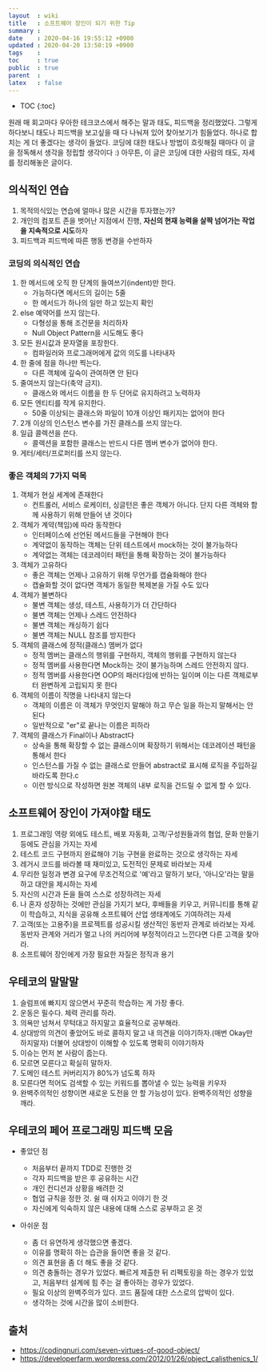 ```yaml
---
layout  : wiki
title   : 소프트웨어 장인이 되기 위한 Tip
summary : 
date    : 2020-04-16 19:55:12 +0900
updated : 2020-04-20 13:50:19 +0900
tags    : 
toc     : true
public  : true
parent  : 
latex   : false
---
```

* TOC
{:toc}

원래 매 회고마다 우아한 테크코스에서 해주는 말과 태도, 피드백을 정리했었다. 그렇게 하다보니 태도나 피드백을 보고싶을 때 다 나눠져 있어 찾아보기가 힘들었다. 하나로 합치는 게 더 좋겠다는 생각이 들었다. 코딩에 대한 태도나 방법이 흐릿해질 때마다 이 글을 정독해서 생각을 정립할 생각이다 :) 아무튼, 이 글은 코딩에 대한 사람의 태도, 자세를 정리해놓은 글이다.

## 의식적인 연습

1. 목적의식있는 연습에 얼마나 많은 시간을 투자했는가?
2. 개인의 컴포트 존을 벗어난 지점에서 진행, **자신의 현재 능력을 살짝 넘어가는 작업을 지속적으로 시도**하자
3. 피드백과 피드백에 따른 행동 변경을 수반하자

### 코딩의 의식적인 연습

1. 한 메서드에 오직 한 단계의 들여쓰기(indent)만 한다.
    - 가능하다면 메서드의 길이는 5줄
    - 한 메서드가 하나의 일만 하고 있는지 확인
2. else 예약어를 쓰지 않는다.
    - 다형성을 통해 조건문을 처리하자
    - Null Object Pattern을 시도해도 좋다
3. 모든 원시값과 문자열을 포장한다.
    - 컴파일러와 프로그래머에게 값의 의도를 나타내자
4. 한 줄에 점을 하나만 찍는다.
    - 다른 객체에 깊숙이 관여하면 안 된다
5. 줄여쓰지 않는다(축약 금지).
    - 클래스와 메서드 이름을 한 두 단어로 유지하려고 노력하자
6. 모든 엔티티를 작게 유지한다.
    - 50줄 이상되는 클래스와 파일이 10개 이상인 패키지는 없어야 한다
7. 2개 이상의 인스턴스 변수를 가진 클래스를 쓰지 않는다.
8. 일급 콜렉션을 쓴다.
    - 콜렉션을 포함한 클래스는 반드시 다른 멤버 변수가 없어야 한다.
9. 게터/세터/프로퍼티를 쓰지 않는다.

### 좋은 객체의 7가지 덕목

1. 객체가 현실 세계에 존재한다
    - 컨트롤러, 서비스 로케이터, 싱글턴은 좋은 객체가 아니다. 단지 다른 객체와 함께 사용하기 위해 만들어 낸 것이다
2. 객체가 계약(책임)에 따라 동작한다
    - 인터페이스에 선언된 메서드들을 구현해야 한다
    - 계약없이 동작하는 객체는 단위 테스트에서 mock하는 것이 불가능하다
    - 계약없는 객체는 데코레이터 패턴을 통해 확장하는 것이 불가능하다
3. 객체가 고유하다
    - 좋은 객체는 언제나 고유하기 위해 무언가를 캡슐화해야 한다
    - 캡슐화할 것이 없다면 객체가 동일한 복제본을 가질 수도 있다
4. 객체가 불변하다
    - 불변 객체는 생성, 테스트, 사용하기가 더 간단하다
    - 불변 객체는 언제나 스레드 안전하다
    - 불변 객체는 캐싱하기 쉽다
    - 불변 객체는 NULL 참조를 방지한다
5. 객체의 클래스에 정적(클래스) 멤버가 없다
    - 정적 멤버는 클래스의 행위를 구현하지, 객체의 행위를 구현하지 않는다
    - 정적 멤버를 사용한다면 Mock하는 것이 불가능하며 스레드 안전하지 않다.
    - 정적 멤버를 사용한다면 OOP의 패러다임에 반하는 일이며 이는 다른 객체로부터 완변하게 고립되지 못 한다
6. 객체의 이름이 직명을 나타내지 않는다
    - 객체의 이름은 이 객체가 무엇인지 말해야 하고 무슨 일을 하는지 말해서는 안 된다
    - 일반적으로 "er"로 끝나는 이름은 피하라
7. 객체의 클래스가 Final이나 Abstract다
    - 상속을 통해 확장할 수 없는 클래스이며 확장하기 위해서는 데코레이션 패턴을 통해서 한다
    - 인스턴스를 가질 수 없는 클래스로 만들어 abstract로 표시해 로직을 주입하길 바라도록 한다.c 
    - 이런 방식으로 작성하면 원본 객체의 내부 로직을 건드릴 수 없게 할 수 있다.


## 소프트웨어 장인이 가져야할 태도

1. 프로그래밍 역량 외에도 테스트, 배포 자동화, 고객/구성원들과의 협업, 문화 만들기 등에도 관심을 가지는 자세
2. 테스트 코드 구현까지 완료해야 기능 구현을 완료하는 것으로 생각하는 자세
3. 레거시 코드를 바라볼 때 재미있고, 도전적인 문제로 바라보는 자세
4. 무리한 일정과 변경 요구에 무조건적으로 '예'라고 말하기 보다, '아니오'라는 말을 하고 대안을 제시하는 자세
5. 자신의 시간과 돈을 들여 스스로 성장하려는 자세
6. 나 혼자 성장하는 것에만 관심을 가지기 보다, 후배들을 키우고, 커뮤니티를 통해 같이 학습하고, 지식을 공유해 소프트웨어 산업 생태계에도 기여하려는 자세
7. 고객(또는 고용주)을 프로젝트를 성공시킬 생산적인 동반자 관계로 바라보는 자세. 동반자 관계와 거리가 멀고 나의 커리어에 부정적이라고 느낀다면 다른 고객을 찾아라.
8. 소프트웨어 장인에게 가장 필요한 자질은 정직과 용기

## 우테코의 말말말

1. 슬럼프에 빠지지 않으면서 꾸준히 학습하는 게 가장 좋다.
2. 운동은 필수다. 체력 관리를 하라.
3. 의욕만 넘쳐서 무턱대고 하지말고 효율적으로 공부해라.
4. 상대방의 의견이 좋았어도 바로 콜하지 말고 내 의견을 이야기하자.(매번 Okay만 하지말자) 더불어 상대방이 이해할 수 있도록 명확히 이야기하자
5. 이슈는 먼저 본 사람이 줍는다.
6. 모르면 모른다고 확실히 말하자.
7. 도메인 테스트 커버리지가 80%가 넘도록 하자
8. 모른다면 적어도 검색할 수 있는 키워드를 뽑아낼 수 있는 능력을 키우자
9. 완벽주의적인 성향이면 새로운 도전을 안 할 가능성이 있다. 완벽주의적인 성향을 깨라.

## 우테코의 페어 프로그래밍 피드백 모음

- 좋았던 점

  - 처음부터 끝까지 TDD로 진행한 것
  - 각자 피드백을 받은 후 공유하는 시간
  - 개인 컨디션과 상황을 배려한 것
  - 협업 규칙을 정한 것. 쉴 때 쉬자고 이야기 한 것
  - 자신에게 익숙하지 않은 내용에 대해 스스로 공부하고 온 것

- 아쉬운 점

  - 좀 더 유연하게 생각했으면 좋겠다.
  - 이유를 명확히 하는 습관을 들이면 좋을 것 같다.
  - 의견 표현을 좀 더 해도 좋을 것 같다.
  - 의견 충돌하는 경우가 있었다. 빠르게 제출한 뒤 리펙토링을 하는 경우가 있었고, 처음부터 설계에 힘 주는 걸 좋아하는 경우가 있었다.
  - 필요 이상의 완벽주의가 있다. 코드 품질에 대한 스스로의 압박이 있다.
  - 생각하는 것에 시간을 많이 소비한다.


## 출처

- https://codingnuri.com/seven-virtues-of-good-object/
- https://developerfarm.wordpress.com/2012/01/26/object_calisthenics_1/
